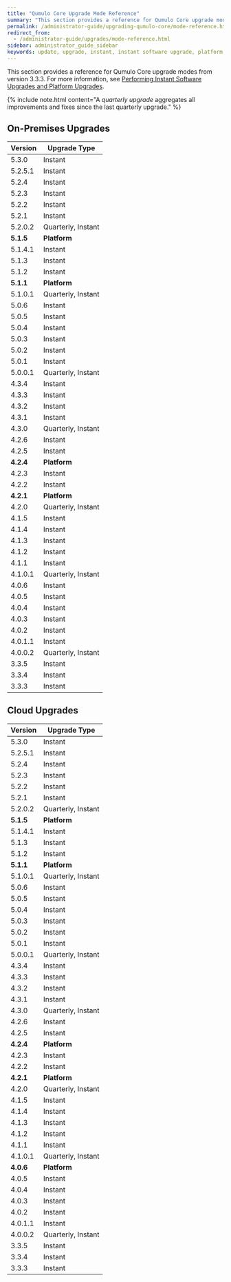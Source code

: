 ```yaml
---
title: "Qumulo Core Upgrade Mode Reference"
summary: "This section provides a reference for Qumulo Core upgrade modes from version 3.3.3."
permalink: /administrator-guide/upgrading-qumulo-core/mode-reference.html
redirect_from:
  - /administrator-guide/upgrades/mode-reference.html
sidebar: administrator_guide_sidebar
keywords: update, upgrade, instant, instant software upgrade, platform, platform upgrade
---
```


This section provides a reference for Qumulo Core upgrade modes from version 3.3.3. For more information, see [Performing Instant Software Upgrades and Platform Upgrades](instant-software-platform.md).

{% include note.html content="A _quarterly upgrade_ aggregates all improvements and fixes since the last quarterly upgrade." %}

## On-Premises Upgrades

<table>
  <tbody>
    <thead>
      <th>Version</th>
      <th>Upgrade Type</th>
    </thead>
    <tr>
      <td>5.3.0</td>
      <td>Instant</td>
    </tr>
    <tr>
      <td>5.2.5.1</td>
      <td>Instant</td>
    </tr>
    <tr>
      <td>5.2.4</td>
      <td>Instant</td>
    </tr>
    <tr>
      <td>5.2.3</td>
      <td>Instant</td>
    </tr>
    <tr>
      <td>5.2.2</td>
      <td>Instant</td>
    </tr>
    <tr>
      <td>5.2.1</td>
      <td>Instant</td>
    </tr>
    <tr>
      <td>5.2.0.2</td>
      <td>Quarterly, Instant</td>
    </tr>
    <tr>
      <td>
        <strong>5.1.5</strong>
      </td>
      <td>
        <strong>Platform</strong>
      </td>
    </tr>
    <tr>
      <td>5.1.4.1</td>
      <td>Instant</td>
    </tr>
    <tr>
      <td>5.1.3</td>
      <td>Instant</td>
    </tr>
    <tr>
      <td>5.1.2</td>
      <td>Instant</td>
    </tr>
    <tr>
      <td>
        <strong>5.1.1</strong>
      </td>
      <td>
        <strong>Platform</strong>
      </td>
    </tr>
    <tr>
      <td>5.1.0.1</td>
      <td>Quarterly, Instant</td>
    </tr>
    <tr>
      <td>5.0.6</td>
      <td>Instant</td>
    </tr>
    <tr>
      <td>5.0.5</td>
      <td>Instant</td>
    </tr>
    <tr>
      <td>5.0.4</td>
      <td>Instant</td>
    </tr>
    <tr>
      <td>5.0.3</td>
      <td>Instant</td>
    </tr>
    <tr>
      <td>5.0.2</td>
      <td>Instant</td>
    </tr>
    <tr>
      <td>5.0.1</td>
      <td>Instant</td>
    </tr>
    <tr>
      <td>5.0.0.1</td>
      <td>Quarterly, Instant</td>
    </tr>
    <tr>
      <td>4.3.4</td>
      <td>Instant</td>
    </tr>
    <tr>
      <td>4.3.3</td>
      <td>Instant</td>
    </tr>
    <tr>
      <td>4.3.2</td>
      <td>Instant</td>
    </tr>
    <tr>
      <td>4.3.1</td>
      <td>Instant</td>
    </tr>
    <tr>
      <td>4.3.0</td>
      <td>Quarterly, Instant</td>
    </tr>
    <tr>
      <td>4.2.6</td>
      <td>Instant</td>
    </tr>
    <tr>
      <td>4.2.5</td>
      <td>Instant</td>
    </tr>
    <tr>
      <td>
        <strong>4.2.4</strong>
      </td>
      <td>
        <strong>Platform</strong>
      </td>
    </tr>
    <tr>
      <td>4.2.3</td>
      <td>Instant</td>
    </tr>
    <tr>
      <td>4.2.2</td>
      <td>Instant</td>
    </tr>
    <tr>
      <td>
        <strong>4.2.1</strong>
      </td>
      <td>
        <strong>Platform</strong>
      </td>
    </tr>
    <tr>
      <td>4.2.0</td>
      <td>Quarterly, Instant</td>
    </tr>
    <tr>
      <td>4.1.5</td>
      <td>Instant</td>
    </tr>
    <tr>
      <td>4.1.4</td>
      <td>Instant</td>
    </tr>
    <tr>
      <td>4.1.3</td>
      <td>Instant</td>
    </tr>
    <tr>
      <td>4.1.2</td>
      <td>Instant</td>
    </tr>
    <tr>
      <td>4.1.1</td>
      <td>Instant</td>
    </tr>
    <tr>
      <td>4.1.0.1</td>
      <td>Quarterly, Instant</td>
    </tr>
    <tr>
      <td>4.0.6</td>
      <td>Instant</td>
    </tr>
    <tr>
      <td>4.0.5</td>
      <td>Instant</td>
    </tr>
    <tr>
      <td>4.0.4</td>
      <td>Instant</td>
    </tr>
    <tr>
      <td>4.0.3</td>
      <td>Instant</td>
    </tr>
    <tr>
      <td>4.0.2</td>
      <td>Instant</td>
    </tr>
    <tr>
      <td>4.0.1.1</td>
      <td>Instant</td>
    </tr>
    <tr>
      <td>4.0.0.2</td>
      <td>Quarterly, Instant</td>
    </tr>
    <tr>
      <td>3.3.5</td>
      <td>Instant</td>
    </tr>
    <tr>
      <td>3.3.4</td>
      <td>Instant</td>
    </tr>
    <tr>
      <td>3.3.3</td>
      <td>Instant</td>
    </tr>
  </tbody>
</table>

## Cloud Upgrades

<table>
  <tbody>
    <thead>
      <th>Version</th>
      <th>Upgrade Type</th>
    </thead>
    <tr>
      <td>5.3.0</td>
      <td>Instant</td>
    </tr>
    <tr>
      <td>5.2.5.1</td>
      <td>Instant</td>
    </tr>
    <tr>
      <td>5.2.4</td>
      <td>Instant</td>
    </tr>
    <tr>
      <td>5.2.3</td>
      <td>Instant</td>
    </tr>
    <tr>
      <td>5.2.2</td>
      <td>Instant</td>
    </tr>
    <tr>
      <td>5.2.1</td>
      <td>Instant</td>
    </tr>
    <tr>
      <td>5.2.0.2</td>
      <td>Quarterly, Instant</td>
    </tr>
    <tr>
      <td>
        <strong>5.1.5</strong>
      </td>
      <td>
        <strong>Platform</strong>
      </td>
    </tr>
    <tr>
      <td>5.1.4.1</td>
      <td>Instant</td>
    </tr>
    <tr>
      <td>5.1.3</td>
      <td>Instant</td>
    </tr>
    <tr>
      <td>5.1.2</td>
      <td>Instant</td>
    </tr>
    <tr>
      <td>
        <strong>5.1.1</strong>
      </td>
      <td>
        <strong>Platform</strong>
      </td>
    </tr>
    <tr>
      <td>5.1.0.1</td>
      <td>Quarterly, Instant</td>
    </tr>
    <tr>
      <td>5.0.6</td>
      <td>Instant</td>
    </tr>
    <tr>
      <td>5.0.5</td>
      <td>Instant</td>
    </tr>
    <tr>
      <td>5.0.4</td>
      <td>Instant</td>
    </tr>
    <tr>
      <td>5.0.3</td>
      <td>Instant</td>
    </tr>
    <tr>
      <td>5.0.2</td>
      <td>Instant</td>
    </tr>
    <tr>
      <td>5.0.1</td>
      <td>Instant</td>
    </tr>
    <tr>
      <td>5.0.0.1</td>
      <td>Quarterly, Instant</td>
    </tr>
    <tr>
      <td>4.3.4</td>
      <td>Instant</td>
    </tr>
    <tr>
      <td>4.3.3</td>
      <td>Instant</td>
    </tr>
    <tr>
      <td>4.3.2</td>
      <td>Instant</td>
    </tr>
    <tr>
      <td>4.3.1</td>
      <td>Instant</td>
    </tr>
    <tr>
      <td>4.3.0</td>
      <td>Quarterly, Instant</td>
    </tr>
    <tr>
      <td>4.2.6</td>
      <td>Instant</td>
    </tr>
    <tr>
      <td>4.2.5</td>
      <td>Instant</td>
    </tr>
    <tr>
      <td>
        <strong>4.2.4</strong>
      </td>
      <td>
        <span><strong>Platform</strong><br></span>
      </td>
    </tr>
    <tr>
      <td>4.2.3</td>
      <td>Instant</td>
    </tr>
    <tr>
      <td>4.2.2</td>
      <td>Instant</td>
    </tr>
    <tr>
      <td>
        <strong>4.2.1</strong>
      </td>
      <td>
        <strong>Platform</strong>
      </td>
    </tr>
    <tr>
      <td>4.2.0</td>
      <td>Quarterly, Instant</td>
    </tr>
    <tr>
      <td>4.1.5</td>
      <td>Instant</td>
    </tr>
    <tr>
      <td>4.1.4</td>
      <td>Instant</td>
    </tr>
    <tr>
      <td>4.1.3</td>
      <td>Instant</td>
    </tr>
    <tr>
      <td>4.1.2</td>
      <td>Instant</td>
    </tr>
    <tr>
      <td>4.1.1</td>
      <td>Instant</td>
    </tr>
    <tr>
      <td>4.1.0.1</td>
      <td>Quarterly, Instant</td>
    </tr>
    <tr>
      <td>
        <strong>4.0.6</strong>
      </td>
      <td>
        <strong>Platform</strong>
      </td>
    </tr>
    <tr>
      <td>4.0.5</td>
      <td>Instant</td>
    </tr>
    <tr>
      <td>4.0.4</td>
      <td>Instant</td>
    </tr>
    <tr>
      <td>4.0.3</td>
      <td>Instant</td>
    </tr>
    <tr>
      <td>4.0.2</td>
      <td>Instant</td>
    </tr>
    <tr>
      <td>4.0.1.1</td>
      <td>Instant</td>
    </tr>
    <tr>
      <td>4.0.0.2</td>
      <td>Quarterly, Instant</td>
    </tr>
    <tr>
      <td>3.3.5</td>
      <td>Instant</td>
    </tr>
    <tr>
      <td>3.3.4</td>
      <td>Instant</td>
    </tr>
    <tr>
      <td>3.3.3</td>
      <td>Instant</td>
    </tr>
  </tbody>
</table>
